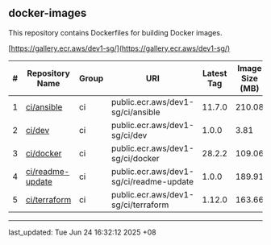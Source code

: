 ## docker-images

This repository contains Dockerfiles for building Docker images.

[https://gallery.ecr.aws/dev1-sg/](https://gallery.ecr.aws/dev1-sg/)


| # | Repository Name | Group | URI | Latest Tag | Image Size (MB)
|---|---|---|---|---|---
| 1 | [ci/ansible](https://gallery.ecr.aws/dev1-sg/ci/ansible) | ci | public.ecr.aws/dev1-sg/ci/ansible | 11.7.0 | 210.08
| 2 | [ci/dev](https://gallery.ecr.aws/dev1-sg/ci/dev) | ci | public.ecr.aws/dev1-sg/ci/dev | 1.0.0 | 3.81
| 3 | [ci/docker](https://gallery.ecr.aws/dev1-sg/ci/docker) | ci | public.ecr.aws/dev1-sg/ci/docker | 28.2.2 | 109.06
| 4 | [ci/readme-update](https://gallery.ecr.aws/dev1-sg/ci/readme-update) | ci | public.ecr.aws/dev1-sg/ci/readme-update | 1.0.0 | 189.91
| 5 | [ci/terraform](https://gallery.ecr.aws/dev1-sg/ci/terraform) | ci | public.ecr.aws/dev1-sg/ci/terraform | 1.12.0 | 163.66

---

last_updated: Tue Jun 24 16:32:12 2025 +08